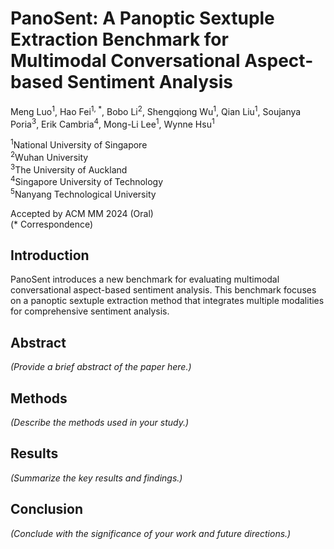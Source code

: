 # PanoSent: A Panoptic Sextuple Extraction Benchmark for Multimodal Conversational Aspect-based Sentiment Analysis

Meng Luo<sup>1</sup>, Hao Fei<sup>1, *</sup>, Bobo Li<sup>2</sup>, Shengqiong Wu<sup>1</sup>, Qian Liu<sup>1</sup>, Soujanya Poria<sup>3</sup>, Erik Cambria<sup>4</sup>, Mong-Li Lee<sup>1</sup>, Wynne Hsu<sup>1</sup>

<sup>1</sup>National University of Singapore  
<sup>2</sup>Wuhan University  
<sup>3</sup>The University of Auckland  
<sup>4</sup>Singapore University of Technology  
<sup>5</sup>Nanyang Technological University  

Accepted by ACM MM 2024 (Oral)  
(* Correspondence)

## Introduction

PanoSent introduces a new benchmark for evaluating multimodal conversational aspect-based sentiment analysis. This benchmark focuses on a panoptic sextuple extraction method that integrates multiple modalities for comprehensive sentiment analysis.

## Abstract

*(Provide a brief abstract of the paper here.)*

## Methods

*(Describe the methods used in your study.)*

## Results

*(Summarize the key results and findings.)*

## Conclusion

*(Conclude with the significance of your work and future directions.)*


